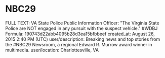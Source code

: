 # NBC29

FULL TEXT: VA State Police Public Information Officer: "The Virginia State Police are NOT engaged in any pursuit with the suspect vehicle." #WDBJ
Formula: 190743d22abb4095b28d3ea15bfbbeef
created_at: August 26, 2015 2:40 PM (UTC)
user/description: Breaking news and top stories from the #NBC29 Newsroom, a regional Edward R. Murrow award winner in multimedia.
user/location: Charlottesville, VA
